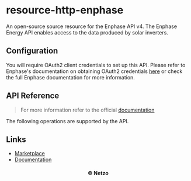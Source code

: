# resource-http-enphase

An open-source source resource for the Enphase API v4. The Enphase Energy API
enables access to the data produced by solar inverters.

## Configuration

You will require OAuth2 client credentials to set up this API. Please refer to
Enphase's documentation on obtaining OAuth2 credentials
[here](https://developer-v4.enphase.com/docs/quickstart.html#step_1) or check
the full Enphase documentation for more information.

## API Reference

> For more information refer to the official [documentation](#links)

The following operations are supported by the API.

## Links

- [Marketplace](https://app.netzo.io/resources/resource-http-enphase)
- [Documentation](https://developer-v4.enphase.com)

<div align="center">
  <h4>© Netzo</h4>
</div>
